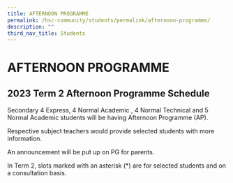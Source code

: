 ```yaml
---
title: AFTERNOON PROGRAMME
permalink: /hsc-community/students/permalink/afternoon-programme/
description: ""
third_nav_title: Students
---
```

AFTERNOON PROGRAMME
===================

2023 Term 2 Afternoon Programme Schedule
----------------------------------------

Secondary 4 Express, 4 Normal Academic , 4 Normal Technical and 5 Normal Academic students will be having Afternoon Programme (AP).

Respective subject teachers would provide selected students with more information. 

An announcement will be put up on PG for parents.  

In Term 2, slots marked with an asterisk (\*) are for selected students and on a consultation basis.